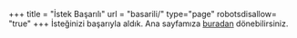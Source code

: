 +++
title = "İstek Başarılı"
url = "basarili/"
type="page"
robotsdisallow= "true"
+++
İsteğinizi başarıyla aldık. Ana sayfamıza <a href="https://www.markut.net">buradan</a> dönebilirsiniz.